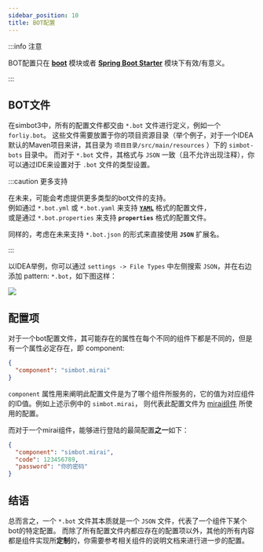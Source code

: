 ```yaml
---
sidebar_position: 10
title: BOT配置
---
```


:::info 注意

BOT配置只在 [**boot**](../overviews/module-overview/boot) 模块或者 [**Spring Boot Starter**](../overviews/module-overview/spring-boot-starter) 模块下有效/有意义。

:::

## BOT文件

在simbot3中，所有的配置文件都交由 `*.bot` 文件进行定义，例如一个 `forliy.bot`。
这些文件需要放置于你的项目资源目录（举个例子，对于一个IDEA默认的Maven项目来讲，其目录为 `项目目录/src/main/resources` ）下的 `simbot-bots` 目录中。
而对于 `*.bot` 文件，其格式与 `JSON` 一致（且不允许出现注释），你可以通过IDE来设置对于 `.bot` 文件的类型设置。

:::caution 更多支持

在未来，可能会考虑提供更多类型的bot文件的支持。<br />
例如通过 `*.bot.yml` 或 `*.bot.yaml` 来支持 [**`YAML`**](https://yaml.org/) 格式的配置文件，<br />
或是通过 `*.bot.properties` 来支持 **`properties`** 格式的配置文件。

同样的，考虑在未来支持 `*.bot.json` 的形式来直接使用 **`JSON`** 扩展名。

:::

以IDEA举例，你可以通过 `settings -> File Types` 中左侧搜索 `JSON`，并在右边添加 pattern: `*.bot`，如下图这样：

![](@site/static/img/bot_config/idea-json-file-config.png)



## 配置项
对于一个bot配置文件，其可能存在的属性在每个不同的组件下都是不同的，但是有一个属性必定存在，即 component:
```json title='my-bot.bot'
{
  "component": "simbot.mirai"
}
```

`component` 属性用来阐明此配置文件是为了哪个组件所服务的，它的值为对应组件的ID值。例如上述示例中的 `simbot.mirai`，
则代表此配置文件为 [mirai组件](../component-overview/mirai) 所使用的配置。

而对于一个mirai组件，能够进行登陆的最简配置**之一**如下：

```json title='my-bot.bot'
{
  "component": "simbot.mirai",
  "code": 123456789,
  "password": "你的密码"
}
```

## 结语

总而言之，一个 `*.bot` 文件其本质就是一个 `JSON` 文件，代表了一个组件下某个bot的特定配置。
而除了所有配置文件内都应存在的配置项以外，其他的所有内容都是组件实现所**定制**的，你需要参考相关组件的说明文档来进行进一步的配置。
